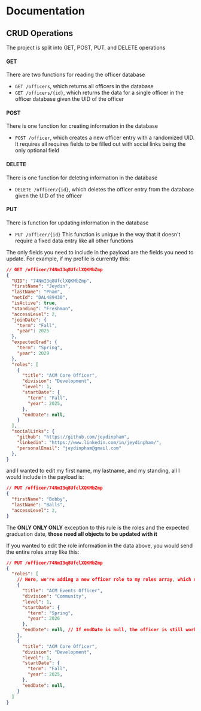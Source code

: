 # Documentation
## CRUD Operations
The project is split into GET, POST, PUT, and DELETE operations

#### GET
There are two functions for reading the officer database
- `GET /officers`, which returns all officers in the database
- `GET /officers/{id}`, which returns the data for a single officer in the officer database given the UID of the officer

#### POST
There is one function for creating information in the database
- `POST /officer`, which creates a new officer entry with a randomized UID. It requires all requires fields to be filled out with social links being the only optional field

#### DELETE
There is one function for deleting information in the database
- `DELETE /officer/{id}`, which deletes the officer entry from the database given the UID of the officer

#### PUT
There is function for updating information in the database
- `PUT /officer/{id}`
This function is unique in the way that it doesn't require a fixed data entry like all other functions

The only fields you need to include in the payload are the fields you need to update. For example, if my profile is currently this:

```json
// GET /officer/74NmI3q8UfclXQKMbZmp
{
  "UID": "74NmI3q8UfclXQKMbZmp",
  "firstName": "Jeydin",
  "lastName": "Pham",
  "netId": "DAL489430",
  "isActive": true,
  "standing": "Freshman",
  "accessLevel": 2,
  "joinDate": {
    "term": "Fall",
    "year": 2025
  },
  "expectedGrad": {
    "term": "Spring",
    "year": 2029
  },
  "roles": [
    {
      "title": "ACM Core Officer",
      "division": "Development",
      "level": 1,
      "startDate": {
        "term": "Fall",
        "year": 2025,
      },
      "endDate": null,
    }
  ],
  "socialLinks": {
    "github": "https://github.com/jeydinpham",
    "linkedin": "https://www.linkedin.com/in/jeydinpham/",
    "personalEmail": "jeydinpham@gmail.com"
  },
}
```
and I wanted to edit my first name, my lastname, and my standing, all I would include in the payload is:
```json
// PUT /officer/74NmI3q8UfclXQKMbZmp
{
  "firstName": "Bobby",
  "lastName": "Balls",
  "accessLevel": 2,
}
```

The **ONLY ONLY ONLY** exception to this rule is the roles and the expected graduation date, **those need all objects to be updated with it**

If you wanted to edit the role information in the data above, you would send the entire roles array like this:

```json
// PUT /officer/74NmI3q8UfclXQKMbZmp
{
  "roles": [
    // Here, we're adding a new officer role to my roles array, which means that I would be an officer of two divisions at once, since both endDates are null
    {
      "title": "ACM Events Officer",
      "division": "Community",
      "level": 1,
      "startDate": {
        "term": "Spring",
        "year": 2026
      },
      "endDate": null, // If endDate is null, the officer is still working in that role
    },
    {
      "title": "ACM Core Officer",
      "division": "Development",
      "level": 1,
      "startDate": {
        "term": "Fall",
        "year": 2025,
      },
      "endDate": null,
    }
  ]
}
```